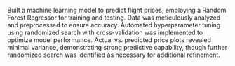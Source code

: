 Built a machine learning model to predict flight prices, employing a Random Forest Regressor for training and testing. Data was meticulously analyzed and preprocessed to ensure accuracy. Automated hyperparameter tuning using randomized search with cross-validation was implemented to optimize model performance. Actual vs. predicted price plots revealed minimal variance, demonstrating strong predictive capability, though further randomized search was identified as necessary for additional refinement.
